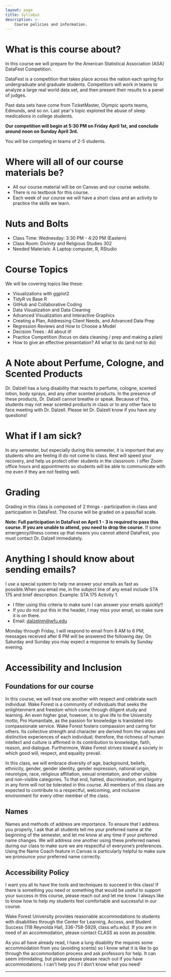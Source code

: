 ```yaml
---
layout: page
title: Syllabus
description: >-
    Course policies and information.
---
```


# What is this course about?

In this course we will prepare for the American Statistical Association (ASA) DataFest Competition. 

DataFest is a competition that takes place across the nation each spring for undergraduate and graduate students. Competitors will work in teams to analyze a large real world data set, and then present their results to a panel of judges. 

Past data sets have come from TicketMaster, Olympic sports teams, Edmunds, and so on. Last year's topic explored the abuse of sleep medications in college students. 

**Our competition will begin at 5:30 PM on Friday April 1st, and conclude around noon on Sunday April 3rd.**

You will be competing in teams of 2-5 students. 

# Where will all of our course materials be?

- All our course material will be on Canvas and our course website.
- There is no textbook for this course. 
- Each week of our course we will have a short class and an activity to practice the skills we learn. 

# Nuts and Bolts

- Class Time: Wednesday: 3:30 PM - 4:20 PM (Eastern)
- Class Room: Divinity and Religious Studies 302
- Needed Materials: A Laptop computer, R, RStudio 

# Course Topics 

We will be covering topics like these:

- Visualizations with ggplot2
- TidyR vs Base R
- GitHub and Collaborative Coding
- Data Visualization and Data Cleaning
- Advanced Visualization and Interactive Graphics
- Creating a Plan, Addressing Client Needs, and Advanced Data Prep
- Regression Reviews and How to Choose a Model
- Decision Trees : All about it!
- Practice Competition (focus on data cleaning / prep and making a plan)
- How to give an effective presentation? All what to do (and not to do)

# A Note about Perfume, Cologne, and Scented Products

Dr. Dalzell has a lung disability that reacts to perfume, cologne, scented lotion, body sprays, and any other scented products. In the presence of these products, Dr. Dalzell cannot breathe or speak.
Because of this, students may not wear scented products in class or to any other face to face meeting with Dr. Dalzell. Please let Dr. Dalzell know if you have any questions!

# What if I am sick?

In any semester, but especially during this semester, it is important that any students who are feeling ill do not come to class. Rest will speed your recovery, and help us protect other students in the classroom. I offer Zoom office hours and appointments so students will be able to communicate with me even if they are not feeling well.

# Grading

Grading in this class is composed of 2 things - participation in class and participation in DataFest. The course will be graded on a pass/fail scale. 

**Note: Full participation in DataFest on April 1 - 3 is required to pass this course. If you are unable to attend, you need to drop the course.** If some emergency/illness comes up that means you cannot attend DataFest, you must contact Dr. Dalzell immediately. 

# Anything I should know about sending emails?

I use a special system to help me answer your emails as fast as possible.When you email me, in the subject line of any email include STA 175 and brief description. Example: STA 175 Activity 1.

- I filter using this criteria to make sure I can answer your emails quickly!!
- If you do not put this in the header, I may miss your email, so make sure it is on there.
- Email: dalzelnm@wfu.edu

Monday through Friday, I will respond to email from 8 AM to 6 PM; messages received after 6 PM will be answered the following day. On Saturday and Sunday you may expect a response to emails by Sunday
evening.

# Accessibility and Inclusion

## Foundations for our course

In this course, we will treat one another with respect and celebrate each individual. Wake Forest is a community of individuals that seeks the enlightenment and freedom which come through diligent study
and learning. An even higher goal, however, is to give life to the University motto, Pro Humanitate, as the passion for knowledge is translated into compassionate service. Wake Forest fosters compassion and caring for others. Its collective strength and character are derived from the values and distinctive experiences of each individual; therefore, the richness of human intellect and culture is affirmed in its contribution to knowledge, faith, reason, and dialogue. Furthermore, Wake Forest strives toward a society in which good will, respect, and equality prevail. 

In this class, we will embrace diversity of age, background, beliefs,
ethnicity, gender, gender identity, gender expression, national origin, neurotype, race, religious affiliation, sexual orientation, and other visible and non-visible categories. To that end, hatred, discrimination, and bigotry in any form will not be tolerated in this course. All members of this class are expected to contribute to a respectful, welcoming, and inclusive environment for every other member of the class.

## Names

Names and methods of address are importance. To ensure that I address you properly, I ask that all students tell me your preferred name at the beginning of the semester, and let me know at any time if your preferred name changes. We will address one another using these preferred names during our class to make sure we are respectful of everyone’s preferences. Using the Name Coach feature in Canvas is
particularly helpful to make sure we pronounce your preferred name correctly.

## Accessibility Policy

I want you all to have the tools and techniques to succeed in this class! If there is something you need or something that would be useful to support your success in this course, please reach out and let me know. I always like to know how to help my students feel comfortable and successful in our course.

Wake Forest University provides reasonable accommodations to students with disabilities through the Center for Learning, Access, and Student Success (118 Reynolda Hall, 336-758-5929, class.wfu.edu). If
you are in need of an accommodation, please contact CLASS as soon as possible.

As you all have already read, I have a lung disability the requires some accommodation from you (avoiding scents) so I know what it is like to go through the accommodation process and ask professors for help. It can seem intimidating, but please please please reach out if you have accommodations. I can’t help you if I don’t know what you need!

---
